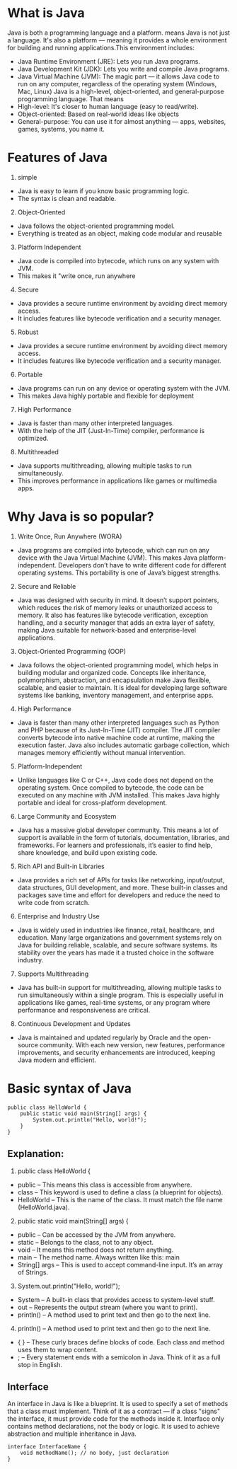 # What is Java 
Java is both a programming language and a platform. means Java is not just a language. It's also a platform — meaning it provides a whole environment for building and running applications.This environment includes:
- Java Runtime Environment (JRE): Lets you run Java programs.
- Java Development Kit (JDK): Lets you write and compile Java programs.
- Java Virtual Machine (JVM): The magic part — it allows Java code to run on any computer, regardless of the operating system (Windows, Mac, Linux)
Java is a high-level, object-oriented, and general-purpose programming language. That means
- High-level: It's closer to human language (easy to read/write).
- Object-oriented: Based on real-world ideas like objects
- General-purpose: You can use it for almost anything — apps, websites, games, systems, you name it.

# Features of Java 
1. simple
- Java is easy to learn if you know basic programming logic.
- The syntax is clean and readable.
2. Object-Oriented
- Java follows the object-oriented programming model.
- Everything is treated as an object, making code modular and reusable
3. Platform Independent
- Java code is compiled into bytecode, which runs on any system with JVM.
- This makes it "write once, run anywhere
4. Secure
- Java provides a secure runtime environment by avoiding direct memory access.
- It includes features like bytecode verification and a security manager.
5. Robust
- Java provides a secure runtime environment by avoiding direct memory access.
- It includes features like bytecode verification and a security manager.
6. Portable
- Java programs can run on any device or operating system with the JVM.
- This makes Java highly portable and flexible for deployment
7. High Performance
- Java is faster than many other interpreted languages.
- With the help of the JIT (Just-In-Time) compiler, performance is optimized.
8. Multithreaded
- Java supports multithreading, allowing multiple tasks to run simultaneously.
- This improves performance in applications like games or multimedia apps.

# Why Java is so popular?
1. Write Once, Run Anywhere (WORA)
- Java programs are compiled into bytecode, which can run on any device with the Java Virtual Machine (JVM). This makes Java platform-independent. Developers don’t have to write different code for different operating systems. This portability is one of Java’s biggest strengths.
2. Secure and Reliable
- Java was designed with security in mind. It doesn’t support pointers, which reduces the risk of memory leaks or unauthorized access to memory. It also has features like bytecode verification, exception handling, and a security manager that adds an extra layer of safety, making Java suitable for network-based and enterprise-level applications.
3. Object-Oriented Programming (OOP)
- Java follows the object-oriented programming model, which helps in building modular and organized code. Concepts like inheritance, polymorphism, abstraction, and encapsulation make Java flexible, scalable, and easier to maintain. It is ideal for developing large software systems like banking, inventory management, and enterprise apps.
4. High Performance
- Java is faster than many other interpreted languages such as Python and PHP because of its Just-In-Time (JIT) compiler. The JIT compiler converts bytecode into native machine code at runtime, making the execution faster. Java also includes automatic garbage collection, which manages memory efficiently without manual intervention.
5. Platform-Independent
- Unlike languages like C or C++, Java code does not depend on the operating system. Once compiled to bytecode, the code can be executed on any machine with JVM installed. This makes Java highly portable and ideal for cross-platform development.
6. Large Community and Ecosystem
- Java has a massive global developer community. This means a lot of support is available in the form of tutorials, documentation, libraries, and frameworks. For learners and professionals, it’s easier to find help, share knowledge, and build upon existing code.
5. Rich API and Built-in Libraries
- Java provides a rich set of APIs for tasks like networking, input/output, data structures, GUI development, and more. These built-in classes and packages save time and effort for developers and reduce the need to write code from scratch.
6. Enterprise and Industry Use
- Java is widely used in industries like finance, retail, healthcare, and education. Many large organizations and government systems rely on Java for building reliable, scalable, and secure software systems. Its stability over the years has made it a trusted choice in the software industry.
7. Supports Multithreading
- Java has built-in support for multithreading, allowing multiple tasks to run simultaneously within a single program. This is especially useful in applications like games, real-time systems, or any program where performance and responsiveness are critical.
8. Continuous Development and Updates
- Java is maintained and updated regularly by Oracle and the open-source community. With each new version, new features, performance improvements, and security enhancements are introduced, keeping Java modern and efficient.

# Basic syntax of Java
```
public class HelloWorld {
    public static void main(String[] args) {
        System.out.println("Hello, world!");
    }
}
```
## Explanation:
1. public class HelloWorld {
- public – This means this class is accessible from anywhere.
- class – This keyword is used to define a class (a blueprint for objects).
- HelloWorld – This is the name of the class. It must match the file name (HelloWorld.java).
2. public static void main(String[] args) {
- public – Can be accessed by the JVM from anywhere.
- static – Belongs to the class, not to any object.
- void – It means this method does not return anything.
- main – The method name. Always written like this: main
- String[] args – This is used to accept command-line input. It’s an array of Strings.
3. System.out.println("Hello, world!");
- System – A built-in class that provides access to system-level stuff.
- out – Represents the output stream (where you want to print).
- println() – A method used to print text and then go to the next line.
4. println() – A method used to print text and then go to the next line.
- { } – These curly braces define blocks of code. Each class and method uses them to wrap content.
- ; – Every statement ends with a semicolon in Java. Think of it as a full stop in English.


## Interface 
An interface in Java is like a blueprint. It is used to specify a set of methods that a class must implement. Think of it as a contract — if a class "signs" the interface, it must provide code for the methods inside it. Interface only contains method declarations, not the body or logic. It is used to achieve abstraction and multiple inheritance in Java.
```
interface InterfaceName {
    void methodName(); // no body, just declaration
}
```



